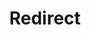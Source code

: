 ﻿---
layout: src/layouts/Redirect.astro
title: Redirect
redirect: https://octopus.com/docs/octopus-rest-api/examples/index
pubDate:  2023-01-01
navSearch: false
navSitemap: false
navMenu: false
---

